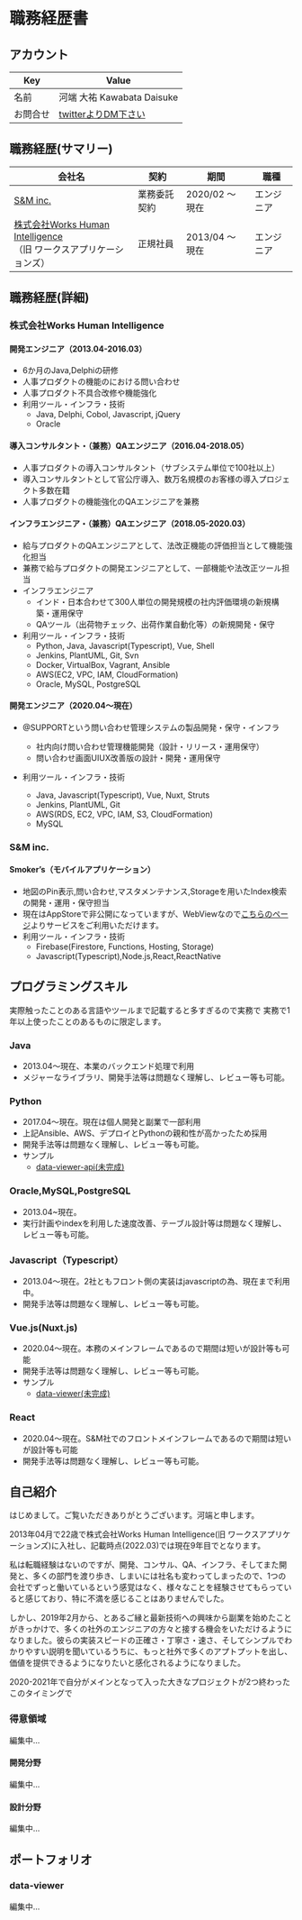 # 職務経歴書
## アカウント  

|  Key  |  Value  |
| ---- | ---- |
|  名前  |  河端 大祐 Kawabata Daisuke  |
|  お問合せ  |  [twitterよりDM下さい](https://twitter.com/dai82work)  |

## 職務経歴(サマリー)

|  会社名  |  契約  |  期間  | 職種 |
| ---- | ---- | ---- | ---- |
|  [S&M inc.](https://www.sandm-inco.com/home)  | 業務委託契約 |  2020/02 〜 現在  | エンジニア |
|  [株式会社Works Human Intelligence](https://www.works-hi.co.jp/)<br>（旧 ワークスアプリケーションズ）  | 正規社員 |  2013/04 〜 現在 | エンジニア |


## 職務経歴(詳細)

### 株式会社Works Human Intelligence

#### 開発エンジニア（2013.04-2016.03）

* 6か月のJava,Delphiの研修
* 人事プロダクトの機能のにおける問い合わせ
* 人事プロダクト不具合改修や機能強化
* 利用ツール・インフラ・技術
  - Java, Delphi, Cobol, Javascript, jQuery
  - Oracle

#### 導入コンサルタント・（兼務）QAエンジニア（2016.04-2018.05）

* 人事プロダクトの導入コンサルタント（サブシステム単位で100社以上）
* 導入コンサルタントとして官公庁導入、数万名規模のお客様の導入プロジェクト多数在籍
* 人事プロダクトの機能強化のQAエンジニアを兼務

#### インフラエンジニア・（兼務）QAエンジニア（2018.05-2020.03）

* 給与プロダクトのQAエンジニアとして、法改正機能の評価担当として機能強化担当
* 兼務で給与プロダクトの開発エンジニアとして、一部機能や法改正ツール担当
* インフラエンジニア
  - インド・日本合わせて300人単位の開発規模の社内評価環境の新規構築・運用保守
  - QAツール（出荷物チェック、出荷作業自動化等）の新規開発・保守
* 利用ツール・インフラ・技術
  - Python, Java, Javascript(Typescript), Vue, Shell
  - Jenkins, PlantUML, Git, Svn
  - Docker, VirtualBox, Vagrant, Ansible
  - AWS(EC2, VPC, IAM, CloudFormation)
  - Oracle, MySQL, PostgreSQL

#### 開発エンジニア（2020.04～現在）

* @SUPPORTという問い合わせ管理システムの製品開発・保守・インフラ
  - 社内向け問い合わせ管理機能開発（設計・リリース・運用保守）
  - 問い合わせ画面UIUX改善版の設計・開発・運用保守

* 利用ツール・インフラ・技術
  - Java, Javascript(Typescript), Vue, Nuxt, Struts
  - Jenkins, PlantUML, Git
  - AWS(RDS, EC2, VPC, IAM, S3, CloudFormation)
  - MySQL

### S&M inc.

#### Smoker’s（モバイルアプリケーション）

* 地図のPin表示,問い合わせ,マスタメンテナンス,Storageを用いたIndex検索の開発・運用・保守担当
* 現在はAppStoreで非公開になっていますが、WebViewなので[こちらのページ](https://smokers-web.web.app/home)よりサービスをご利用いただけます。
* 利用ツール・インフラ・技術
  - Firebase(Firestore, Functions, Hosting, Storage)
  - Javascript(Typescript),Node.js,React,ReactNative


## プログラミングスキル

実際触ったことのある言語やツールまで記載すると多すぎるので実務で
実務で1年以上使ったことのあるものに限定します。

### Java
* 2013.04〜現在、本業のバックエンド処理で利用
* メジャーなライブラリ、開発手法等は問題なく理解し、レビュー等も可能。

### Python
* 2017.04〜現在。現在は個人開発と副業で一部利用
* 上記Ansible、AWS、デプロイとPythonの親和性が高かったため採用
* 開発手法等は問題なく理解し、レビュー等も可能。
* サンプル 
  - [data-viewer-api(未完成)](https://github.com/dai82/data-viewer-api)

### Oracle,MySQL,PostgreSQL
* 2013.04~現在。
* 実行計画やindexを利用した速度改善、テーブル設計等は問題なく理解し、レビュー等も可能。

### Javascript（Typescript）
* 2013.04〜現在。2社ともフロント側の実装はjavascriptの為、現在まで利用中。
* 開発手法等は問題なく理解し、レビュー等も可能。

### Vue.js(Nuxt.js)
* 2020.04〜現在。本務のメインフレームであるので期間は短いが設計等も可能
* 開発手法等は問題なく理解し、レビュー等も可能。
* サンプル 
  - [data-viewer(未完成)](https://github.com/dai82/data-viewer)

### React
* 2020.04〜現在。S&M社でのフロントメインフレームであるので期間は短いが設計等も可能
* 開発手法等は問題なく理解し、レビュー等も可能。


## 自己紹介

はじめまして。ご覧いただきありがとうございます。河端と申します。

2013年04月で22歳で株式会社Works Human Intelligence(旧 ワークスアプリケーションズ)に入社し、記載時点(2022.03)では現在9年目でとなります。

私は転職経験はないのですが、開発、コンサル、QA、インフラ、そしてまた開発と、多くの部門を渡り歩き、しまいには社名も変わってしまったので、1つの会社でずっと働いているという感覚はなく、様々なことを経験させてもらっていると感じており、特に不満を感じることはありませんでした。

しかし、2019年2月から、とあるご縁と最新技術への興味から副業を始めたことがきっかけで、多くの社外のエンジニアの方々と接する機会をいただけるようになりました。彼らの実装スピードの正確さ・丁寧さ・速さ、そしてシンプルでわかりやすい説明を聞いているうちに、もっと社外で多くのアプトプットを出し、価値を提供できるようになりたいと感化されるようになりました。

2020-2021年で自分がメインとなって入った大きなプロジェクトが2つ終わったこのタイミングで

### 得意領域
編集中...
#### 開発分野
編集中...

#### 設計分野
編集中...

## ポートフォリオ

### data-viewer
編集中...


